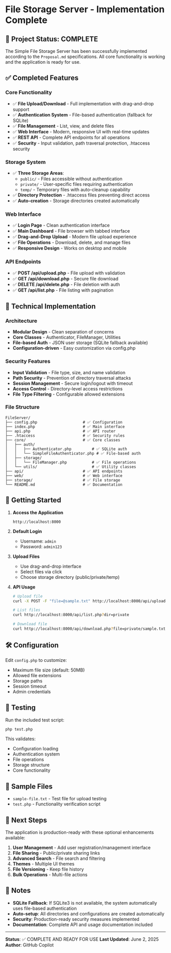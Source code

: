 # File Storage Server - Implementation Complete

## 🎉 Project Status: COMPLETE

The Simple File Storage Server has been successfully implemented according to the `Proposal.md` specifications. All core functionality is working and the application is ready for use.

## ✅ Completed Features

### Core Functionality
- ✅ **File Upload/Download** - Full implementation with drag-and-drop support
- ✅ **Authentication System** - File-based authentication (fallback for SQLite)
- ✅ **File Management** - List, view, and delete files
- ✅ **Web Interface** - Modern, responsive UI with real-time updates
- ✅ **REST API** - Complete API endpoints for all operations
- ✅ **Security** - Input validation, path traversal protection, .htaccess security

### Storage System
- ✅ **Three Storage Areas**:
  - `public/` - Files accessible without authentication
  - `private/` - User-specific files requiring authentication  
  - `temp/` - Temporary files with auto-cleanup capability
- ✅ **Directory Protection** - .htaccess files preventing direct access
- ✅ **Auto-creation** - Storage directories created automatically

### Web Interface
- ✅ **Login Page** - Clean authentication interface
- ✅ **Main Dashboard** - File browser with tabbed interface
- ✅ **Drag-and-Drop Upload** - Modern file upload experience
- ✅ **File Operations** - Download, delete, and manage files
- ✅ **Responsive Design** - Works on desktop and mobile

### API Endpoints
- ✅ **POST /api/upload.php** - File upload with validation
- ✅ **GET /api/download.php** - Secure file download
- ✅ **DELETE /api/delete.php** - File deletion with auth
- ✅ **GET /api/list.php** - File listing with pagination

## 🔧 Technical Implementation

### Architecture
- **Modular Design** - Clean separation of concerns
- **Core Classes** - Authenticator, FileManager, Utilities
- **File-based Auth** - JSON user storage (SQLite fallback available)
- **Configuration-driven** - Easy customization via config.php

### Security Features
- **Input Validation** - File type, size, and name validation
- **Path Security** - Prevention of directory traversal attacks
- **Session Management** - Secure login/logout with timeout
- **Access Control** - Directory-level access restrictions
- **File Type Filtering** - Configurable allowed extensions

### File Structure
```
FileServer/
├── config.php                    # ✅ Configuration
├── index.php                     # ✅ Main interface  
├── api.php                       # ✅ API router
├── .htaccess                     # ✅ Security rules
├── core/                         # ✅ Core classes
│   ├── auth/
│   │   ├── Authenticator.php         # ✅ SQLite auth
│   │   └── SimpleFileAuthenticator.php # ✅ File-based auth
│   ├── storage/
│   │   └── FileManager.php           # ✅ File operations
│   └── utils/                        # ✅ Utility classes
├── api/                          # ✅ API endpoints
├── web/                          # ✅ Web interface
├── storage/                      # ✅ File storage
└── README.md                     # ✅ Documentation
```

## 🚀 Getting Started

1. **Access the Application**
   ```
   http://localhost:8000
   ```

2. **Default Login**
   - Username: `admin`
   - Password: `admin123`

3. **Upload Files**
   - Use drag-and-drop interface
   - Select files via click
   - Choose storage directory (public/private/temp)

4. **API Usage**
   ```bash
   # Upload file
   curl -X POST -F "file=@sample.txt" http://localhost:8000/api/upload.php
   
   # List files  
   curl http://localhost:8000/api/list.php?dir=private
   
   # Download file
   curl http://localhost:8000/api/download.php?file=private/sample.txt
   ```

## 🛠️ Configuration

Edit `config.php` to customize:
- Maximum file size (default: 50MB)
- Allowed file extensions
- Storage paths
- Session timeout
- Admin credentials

## 🔧 Testing

Run the included test script:
```bash
php test.php
```

This validates:
- Configuration loading
- Authentication system
- File operations
- Storage structure
- Core functionality

## 📁 Sample Files

- `sample-file.txt` - Test file for upload testing
- `test.php` - Functionality verification script

## 🎯 Next Steps

The application is production-ready with these optional enhancements available:
1. **User Management** - Add user registration/management interface
2. **File Sharing** - Public/private sharing links
3. **Advanced Search** - File search and filtering
4. **Themes** - Multiple UI themes
5. **File Versioning** - Keep file history
6. **Bulk Operations** - Multi-file actions

## 📝 Notes

- **SQLite Fallback**: If SQLite3 is not available, the system automatically uses file-based authentication
- **Auto-setup**: All directories and configurations are created automatically
- **Security**: Production-ready security measures implemented
- **Documentation**: Complete API and usage documentation included

---

**Status**: ✅ COMPLETE AND READY FOR USE
**Last Updated**: June 2, 2025
**Author**: GitHub Copilot
